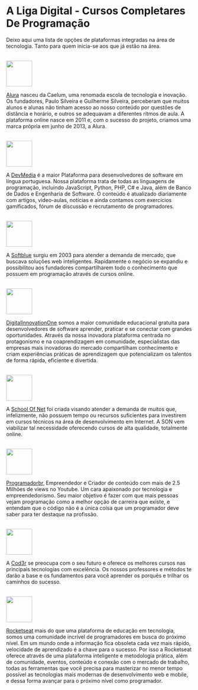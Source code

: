# A Liga Digital - Cursos Completares De Programação
Deixo aqui uma lista de opções de plataformas integradas na área de tecnologia. Tanto para quem inicia-se aos que já estão na área.

<br>
<img height="70" src=https://avatars.githubusercontent.com/u/4975968?s=280&v=4 /><p>

[Alura](https://www.alura.com.br/)
nasceu da Caelum, uma renomada escola de tecnologia e inovação. Os fundadores, Paulo Silveira e Guilherme Silveira, perceberam que muitos alunos e alunas não tinham acesso ao nosso conteúdo por questões de distância e horário, e outros se adequavam a diferentes ritmos de aula. A plataforma online nasce em 2011 e, com o sucesso do projeto, criamos uma marca própria em junho de 2013, a Alura.


<br>
<img height="70" src=https://media.licdn.com/dms/image/v2/C4D0BAQHLWGq5Xb46cQ/company-logo_200_200/company-logo_200_200/0/1631346857016?e=2147483647&v=beta&t=fdO1_meL3pkBvi96sCHjSAvvjzL_K8iXuugYor9MGnE /><p>

A [DevMedia](https://www.schoolofnet.com/)
é a maior Plataforma para desenvolvedores de software em língua portuguesa. 
Nossa plataforma trata de todas as linguagens de programação, incluindo JavaScript, Python, PHP, C# e Java, além de Banco de Dados e Engenharia de Software.
O conteúdo é atualizado diariamente com artigos, video-aulas, notícias e ainda contamos com exercícios gamificados, fórum de discussão e recrutamento de programadores.

<br>
<img height="70" src=https://yt3.ggpht.com/ytc/AKedOLRQ5IXtjiV3Je-EgNddV2u412MgOejBZ5-CqoqU=s900-c-k-c0x00ffffff-no-rj /><p>

A [Softblue](https://www.softblue.com.br/)
surgiu em 2003 para atender a demanda de mercado, que buscava soluções web inteligentes. Rapidamente o negócio se expandiu e possibilitou aos fundadores compartilharem todo o conhecimento que possuem em programação através de cursos online.

<br>
<img height="70" src=https://res.cloudinary.com/crunchbase-production/image/upload/c_lpad,h_256,w_256,f_auto,q_auto:eco,dpr_1/r0rx7o4jm6jy2uvzt7xk /><p>

[DigitalInnovationOne](https://digitalinnovation.one/)
somos a maior comunidade educacional gratuita para desenvolvedores de software aprender, praticar e se conectar com grandes oportunidades. Através da nossa inovadora plataforma centrada no protagonismo e na coaprendizagem em comunidade, especialistas das empresas mais inovadoras do mercado compartilham conhecimento e criam experiências práticas de aprendizagem que potencializam os talentos de forma rápida, eficiente e divertida.

<br>
<img height="70" src=https://yt3.ggpht.com/ytc/AKedOLTDikx0LTEV7W7OwjeUU1bX5KIEpE9z9X9GPYCQUA=s900-c-k-c0x00ffffff-no-rj /><p>

A [School Of Net](https://www.schoolofnet.com/)
foi criada visando atender a demanda de muitos que, infelizmente, não possuem tempo ou recursos suficientes para investirem em cursos técnicos na área de desenvolvimento em Internet. A SON vem viabilizar tal necessidade oferecendo cursos de alta qualidade, totalmente online.

<br>
<img height="70" src=https://programadorbr.com/Images/Blue.svg /><p>

[Programadorbr](https://programadorbr.com/#igor), Empreendedor e Criador de conteúdo com mais de 2.5 Milhões de views no Youtube. Um cara apaixonado por tecnologia e empreendedorismo. Seu maior objetivo é fazer com que mais pessoas vejam programação como a melhor opção de carreira que existe, e entendam que o código não é a única coisa que um programador deve saber para ter destaque na profissão. 

<br>
<img height="70" src=https://s3.amazonaws.com/thinkific-import/220759/AaQOupKTMCZDEzzmIaSR_SO-LOGO-300.png /><p>

A [Cod3r](https://www.cod3r.com.br/) se preocupa com o seu futuro e oferece os melhores cursos nas principais tecnologias com excelência. Os nossos professores e métodos te darão a base e os fundamentos para você aprender os porquês e trilhar os caminhos do sucesso.

<br>
<img height="70" src=https://cdn-images-1.medium.com/fit/c/120/120/1*TkXVfLTwsHdwpUEjGzdi9w.jpeg /><p>

[Rocketseat](https://app.rocketseat.com.br/)
mais do que uma plataforma de educação em tecnologia, somos uma comunidade incrível de programadores em busca do próximo nível. Em um mundo onde a informação fica obsoleta cada vez mais rápido, velocidade de aprendizado é a chave para o sucesso.
Por isso a Rocketseat oferece através de uma plataforma inteligente e metodologia prática, além de comunidade, eventos, conteúdo e conexão com o mercado de trabalho, todas as ferramentas que você precisa para masterizar no menor tempo possível as tecnologias mais modernas de desenvolvimento web e mobile, e dessa forma avançar para o próximo nível como programador.
